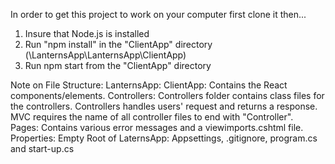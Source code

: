 In order to get this project to work on your computer first clone it then...

1) Insure that Node.js is installed
2) Run "npm install" in the "ClientApp" directory (\LanternsApp\LanternsApp\ClientApp)
3) Run npm start from the "ClientApp" directory

Note on File Structure: 
	LanternsApp:
		ClientApp:		Contains the React components/elements.
		Controllers:	Controllers folder contains class files for the controllers. Controllers 
						handles users' request and returns a response. MVC requires the name of all controller 
						files to end with "Controller".  
		Pages:			Contains various error messages and a viewimports.cshtml file.
		Properties:		Empty
		Root of LaternsApp: Appsettings, .gitignore, program.cs and start-up.cs 

